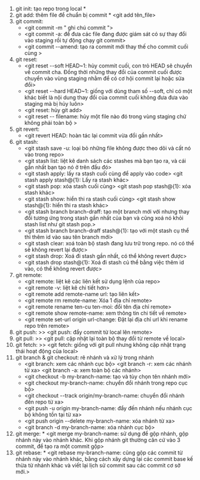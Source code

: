 1. git init: tạo repo trong local * <git init>
2. git add: thêm file để chuẩn bị commit * <git add tên_file>
3. git commit:
    * <git commit -m " ghi chú commit "> 
    * <git commit -a: để đưa các file đang được giám sát có sự thay đổi vào staging rồi tự động chạy git commit>
    * <git commit --amend: tạo ra commit mới thay thế cho commit cuối cùng >
4. git reset:
    * <git reset --soft HEAD~1: hủy commit cuối, con trỏ HEAD sẽ chuyển về commit cha. Đồng thời những thay đổi của commit cuối được chuyển vào vùng staging nhằm để có cơ hội commit lại hoặc sửa đổi>
    * <git reset --hard HEAD~1: giống với dùng tham số --soft, chỉ có một khác biết là nội dung thay đổi của commit cuối không đưa đưa vào staging mà bị hủy luôn>
    * <git reset: hủy git add>
    * <git reset -- filename:  hủy một file nào đó trong vùng staging chứ không phải toàn bộ >
5. git revert: 
    * <git revert HEAD: hoàn tác lại commit vừa đổi gần nhất>
6. git stash: 
    * <git stash save -u: loại bỏ những file không được theo dõi và cất nó vào trong repo>
    * <git stash list: liệt kê danh sách các stashes mà bạn tạo ra, và cái gần nhất bạn tạo nó ở trên đầu đó>
    * <git stash apply: lấy ra stash cuối cùng để apply vào code> <git stash apply stash@{1}: Lấy ra stash khác>
    * <git stash pop: xóa stash cuối cùng> <git stash pop stash@{1}: xóa stash khác>
    * <git stash show: hiển thi ra stash cuối cùng> <git stash show stash@{1}: hiển thi ra stash khác>
    * <git stash branch branch-draff: tạo một branch mới với nhưng thay đổi tương ứng trong stash gần nhất của bạn và cũng xoá nó khỏi stash list như git stash pop.>
    * <git stash branch branch-draff stash@{1}: tạo với một stash cụ thể thì thêm id vào sau tên branch mới>
    * <git stash clear: xoá toàn bộ stash đang lưu trữ trong repo. nó có thể sẽ không revert lại được>
    * <git stash drop: Xoá đi stash gần nhất, có thể không revert được> 
    * <git stash drop stash@{1}: Xoá đi stash củ thể bằng việc thêm id vào, có thể không revert được>
7. git remote: 
    * <git remote: liệt kê các liên kết sử dụng lệnh của repo>
    * <git remote -v: liệt kê chi tiết hơn>
    * <git remote add remote-name url: tạo liên kết>
    * <git remote rm remote-name: Xóa 1 địa chỉ remote>
    * <git remote rename ten-cu ten-moi: đổi tên địa chỉ remote>
    * <git remote show remote-name: xem thông tin chi tiết về remote>
    * <git remote set-url origin url-change: Đặt lại địa chỉ url khi rename repo trên remote>
8. git push: >> <git push: đẩy commit từ local lên remote>
9. git pull: >> <git pull: cập nhật lại toàn bộ thay đổi từ remote về local>
10. git fetch: >> <git fetch: giống với git pull nhưng không cập nhật trạng thái hoạt động của local>
11. git branch & git checkout: rẽ nhánh và xử lý trong nhánh
    * <git branch: xem các nhánh cục bộ> <git branch -r: xem các nhánh từ xa> <git branch -a: xem toàn bộ các nhánh>
    * <git checkout -b my-branch-name: tạo và tùy chọn tên nhánh mới>
    * <git checkout my-branch-name: chuyển đổi nhánh trong repo cục bộ>
    * <git checkout --track origin/my-branch-name: chuyển đổi nhánh đến repo từ xa>
    * <git push -u origin my-branch-name: đẩy đến nhánh nếu nhánh cục bộ không tồn tại từ xa>
    * <git push origin --delete my-branch-name: xóa nhánh từ xa>
    * <git branch -d my-branch-name: xóa nhánh cục bộ>
12. git merge: * <git merge my-branch-name: sử dụng để gộp nhánh, gộp nhánh này vào nhánh khác. Khi gộp nhánh git thường căn cứ vào 3 commit, để tạo ra một commit gộp>
13. git rebase: * <git rebase my-branch-name: cũng gộp các commit từ nhánh này vào nhánh khác, bằng cách xây dựng lại các commit base kế thừa từ nhánh khác và viết lại lịch sử commit sau các commit cơ sở mới.>
